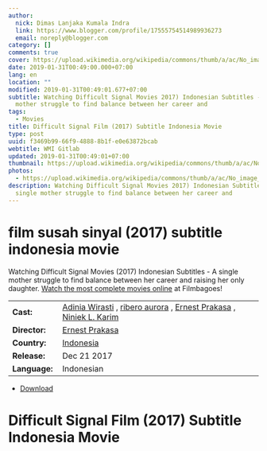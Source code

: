 ```yaml
---
author:
  nick: Dimas Lanjaka Kumala Indra
  link: https://www.blogger.com/profile/17555754514989936273
  email: noreply@blogger.com
category: []
comments: true
cover: https://upload.wikimedia.org/wikipedia/commons/thumb/a/ac/No_image_available.svg/2048px-No_image_available.svg.png
date: 2019-01-31T00:49:00.000+07:00
lang: en
location: ""
modified: 2019-01-31T00:49:01.677+07:00
subtitle: Watching Difficult Signal Movies 2017) Indonesian Subtitles - A single
  mother struggle to find balance between her career and
tags:
  - Movies
title: Difficult Signal Film (2017) Subtitle Indonesia Movie
type: post
uuid: f3469b99-66f9-4888-8b1f-e0e63872bcab
webtitle: WMI Gitlab
updated: 2019-01-31T00:49:01+07:00
thumbnail: https://upload.wikimedia.org/wikipedia/commons/thumb/a/ac/No_image_available.svg/2048px-No_image_available.svg.png
photos:
  - https://upload.wikimedia.org/wikipedia/commons/thumb/a/ac/No_image_available.svg/2048px-No_image_available.svg.png
description: Watching Difficult Signal Movies 2017) Indonesian Subtitles - A
  single mother struggle to find balance between her career and
---
```


<h1 for="title" class="notranslate">film susah sinyal (2017) subtitle indonesia  movie</h1>  <div>  <div class="entry-content entry-content-single" itemprop="description">  <p> <span class="notranslate"> Watching Difficult Signal Movies (2017) Indonesian Subtitles - A single mother struggle to find balance between her career and raising her only daughter.</span> <span class="notranslate"> <a href="http://web-manajemen.blogspot.com/p/search.html?q=">Watch the most complete movies online</a> at Filmbagoes!</span> </p>  <table>  <tbody><tr>  <td width="20%"> <span class="notranslate"> <strong>Cast:</strong></span> </td>  <td> <span class="notranslate"> <span><span><a href="http://web-manajemen.blogspot.com/p/search.html?q=cast%20adinia%20wirasti" rel="tag">Adinia Wirasti</a></span></span> , <span><span><a href="http://web-manajemen.blogspot.com/p/search.html?q=cast%20aurora%20ribero" rel="tag">ribero aurora</a></span></span> , <span><span><a href="http://web-manajemen.blogspot.com/p/search.html?q=cast%20ernest%20prakasa" rel="tag">Ernest Prakasa</a></span></span> , <span><span><a href="http://web-manajemen.blogspot.com/p/search.html?q=cast%20niniek%20l%20karim" rel="tag">Niniek L. Karim</a></span></span></span> </td>  </tr>  <tr>  <td width="20%"> <span class="notranslate"> <strong>Director:</strong></span> </td>  <td> <span class="notranslate"> <span><span><a href="http://web-manajemen.blogspot.com/p/search.html?q=director%20ernest%20prakasa" rel="tag">Ernest Prakasa</a></span></span></span> </td>  </tr>  <tr>  <td width="20%"> <span class="notranslate"> <strong>Country:</strong></span> </td>  <td> <span class="notranslate"> <span><a href="http://web-manajemen.blogspot.com/p/search.html?q=country%20indonesia" rel="tag">Indonesia</a></span></span> </td>  </tr>  <tr>  <td width="20%"> <span class="notranslate"> <strong>Release:</strong></span> </td>  <td><time itemprop="dateCreated" datetime="2017-12-21T00:00:00+00:00"><span class="notranslate"> <span>Dec 21 2017</span></span> </time></td>  </tr>  <tr>  <td width="20%"> <span class="notranslate"> <strong>Language:</strong></span> </td>  <td> <span class="notranslate"> <span property="inLanguage">Indonesian</span></span> </td>  </tr>  </tbody></table>  <p></p>  <div id="download" class="gmr-download-wrap clearfix"><ul class="list-inline gmr-download-list clearfix"><li> <a href="https://dimaslanjaka.github.io/page/safelink.html?url=aHR0cHM6Ly9vbG9hZC5zdHJlYW0vZi9hOF90UUNBLWV4aw==" class="button" rel="nofollow" target="_blank" title="Download link 1 Difficult Signal (2017)"><span class="icon_download" aria-hidden="true"></span></a> <span class="notranslate"> <a href="https://dimaslanjaka.github.io/page/safelink.html?url=aHR0cHM6Ly9vbG9hZC5zdHJlYW0vZi9hOF90UUNBLWV4aw==" class="button" rel="nofollow" target="_blank" title="Download link 1 Difficult Signal (2017)">Download</a></span> </li></ul></div>  <div class="gmr-grid idmuvi-core"><div class="row grid-container"><div class="clearfix"></div></div></div>  </div>  <h1 for="title"> <span class="notranslate"> Difficult Signal Film (2017) Subtitle Indonesia Movie</span> </h1>  </div>  <script src="https://codepen.io/dimaslanjaka/pen/aQRrbR.js"></script>